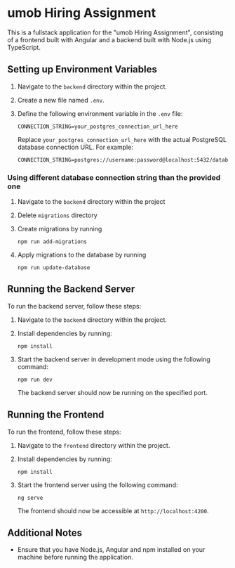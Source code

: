 # umob Hiring Assignment

This is a fullstack application for the "umob Hiring Assignment", consisting of a frontend built with Angular and a backend built with Node.js using TypeScript.

## Setting up Environment Variables

1. Navigate to the `backend` directory within the project.

2. Create a new file named `.env`.

3. Define the following environment variable in the `.env` file:
    ```
    CONNECTION_STRING=your_postgres_connection_url_here
    ```
    Replace `your_postgres_connection_url_here` with the actual PostgreSQL database connection URL. For example:
    ```
    CONNECTION_STRING=postgres://username:password@localhost:5432/database_name
    ```

### Using different database connection string than the provided one

1. Navigate to the `backend` directory within the project

2. Delete `migrations` directory

3. Create migrations by running
    ```
    npm run add-migrations
    ```

4. Apply migrations to the database by running
    ```
    npm run update-database
    ```

## Running the Backend Server

To run the backend server, follow these steps:

1. Navigate to the `backend` directory within the project.

2. Install dependencies by running:
    ```
    npm install
    ```

3. Start the backend server in development mode using the following command:
    ```
    npm run dev
    ```
   The backend server should now be running on the specified port.

## Running the Frontend

To run the frontend, follow these steps:

1. Navigate to the `frontend` directory within the project.

2. Install dependencies by running:
    ```
    npm install
    ```

3. Start the frontend server using the following command:
    ```
    ng serve
    ```
   The frontend should now be accessible at `http://localhost:4200`.


## Additional Notes

- Ensure that you have Node.js, Angular and npm installed on your machine before running the application.
